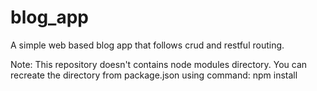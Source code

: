 # blog_app
A simple web based blog app that follows crud and restful routing.

Note: This repository doesn't contains node modules directory. You can recreate the directory from package.json using command: npm install
